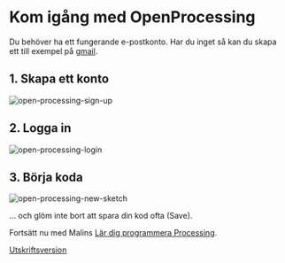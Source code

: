 # Kom igång med OpenProcessing

Du behöver ha ett fungerande e-postkonto. Har du inget så kan du skapa ett till exempel på [gmail](http://gmail.com).

## 1. Skapa ett konto

![open-processing-sign-up](https://cloud.githubusercontent.com/assets/4598641/17587852/2b70975a-5fcb-11e6-9c72-70bdd12722f4.png)

## 2. Logga in
![open-processing-login](https://cloud.githubusercontent.com/assets/4598641/17587844/23ad75e2-5fcb-11e6-8a04-9e3e7c0c69f5.png)

## 3. Börja koda
![open-processing-new-sketch](https://cloud.githubusercontent.com/assets/4598641/17587857/2fb9aedc-5fcb-11e6-8756-5493ee14f6f1.png)

... och glöm inte bort att spara din kod ofta (Save).

Fortsätt nu med Malins [Lär dig programmera Processing](http://www.malinc.se/programming/processing/sv/).

[Utskriftsversion](https://gitprint.com/coderdojolund/Processing/edit/master/OpenProcessing.md)
